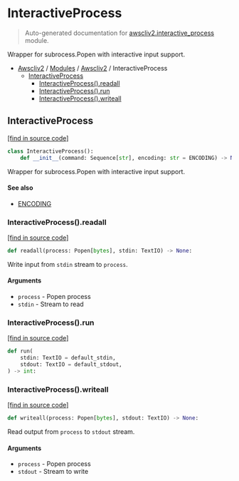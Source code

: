 # InteractiveProcess

> Auto-generated documentation for [awscliv2.interactive_process](blob/main/awscliv2/interactive_process.py) module.

Wrapper for subrocess.Popen with interactive input support.

- [Awscliv2](../README.md#aws-cli-v2-for-python-) / [Modules](../MODULES.md#awscliv2-modules) / [Awscliv2](index.md#awscliv2) / InteractiveProcess
    - [InteractiveProcess](#interactiveprocess)
        - [InteractiveProcess().readall](#interactiveprocessreadall)
        - [InteractiveProcess().run](#interactiveprocessrun)
        - [InteractiveProcess().writeall](#interactiveprocesswriteall)

## InteractiveProcess

[[find in source code]](blob/main/awscliv2/interactive_process.py#L15)

```python
class InteractiveProcess():
    def __init__(command: Sequence[str], encoding: str = ENCODING) -> None:
```

Wrapper for subrocess.Popen with interactive input support.

#### See also

- [ENCODING](constants.md#encoding)

### InteractiveProcess().readall

[[find in source code]](blob/main/awscliv2/interactive_process.py#L50)

```python
def readall(process: Popen[bytes], stdin: TextIO) -> None:
```

Write input from `stdin` stream to `process`.

#### Arguments

- `process` - Popen process
- `stdin` - Stream to read

### InteractiveProcess().run

[[find in source code]](blob/main/awscliv2/interactive_process.py#L74)

```python
def run(
    stdin: TextIO = default_stdin,
    stdout: TextIO = default_stdout,
) -> int:
```

### InteractiveProcess().writeall

[[find in source code]](blob/main/awscliv2/interactive_process.py#L30)

```python
def writeall(process: Popen[bytes], stdout: TextIO) -> None:
```

Read output from `process` to `stdout` stream.

#### Arguments

- `process` - Popen process
- `stdout` - Stream to write

